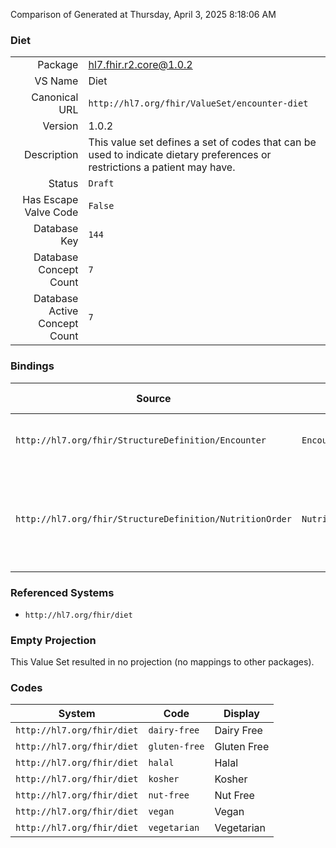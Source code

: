 Comparison of 
Generated at Thursday, April 3, 2025 8:18:06 AM

### Diet

|      |     |
| ---: | --- |
| Package | hl7.fhir.r2.core@1.0.2 |
| VS Name | Diet |
| Canonical URL | `http://hl7.org/fhir/ValueSet/encounter-diet` |
| Version | 1.0.2 |
| Description | This value set defines a set of codes that can be used to indicate dietary preferences or restrictions a patient may have. |
| Status | `Draft` |
| Has Escape Valve Code | `False` |
| Database Key | `144` |
| Database Concept Count | `7` |
| Database Active Concept Count | `7` |
### Bindings

| Source | Element | Binding | Strength | Element Short |
| ------ | ------- | ------- | -------- | ------------- |
| `http://hl7.org/fhir/StructureDefinition/Encounter` | `Encounter.hospitalization.dietPreference` | `http://hl7.org/fhir/ValueSet/encounter-diet` | `Example` | Diet preferences reported by the patient |
| `http://hl7.org/fhir/StructureDefinition/NutritionOrder` | `NutritionOrder.foodPreferenceModifier` | `http://hl7.org/fhir/ValueSet/encounter-diet` | `Example` | Order-specific modifier about the type of food that should be given |

### Referenced Systems

* `http://hl7.org/fhir/diet`
### Empty Projection

This Value Set resulted in no projection (no mappings to other packages).

### Codes

| System | Code | Display |
| ------ | ---- | ------- |
| `http://hl7.org/fhir/diet` | `dairy-free` | Dairy Free |
| `http://hl7.org/fhir/diet` | `gluten-free` | Gluten Free |
| `http://hl7.org/fhir/diet` | `halal` | Halal |
| `http://hl7.org/fhir/diet` | `kosher` | Kosher |
| `http://hl7.org/fhir/diet` | `nut-free` | Nut Free |
| `http://hl7.org/fhir/diet` | `vegan` | Vegan |
| `http://hl7.org/fhir/diet` | `vegetarian` | Vegetarian |
